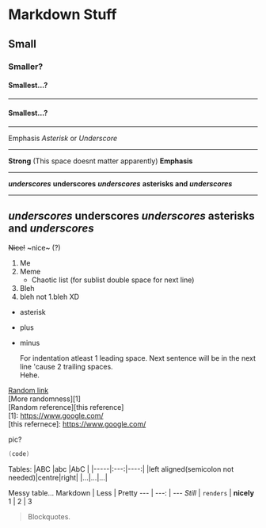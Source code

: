 # Markdown Stuff

## Small
### Smaller?
#### Smallest...?
---
#### Smallest...?
***

Emphasis *Asterisk* or _Underscore_
___
****Strong**** (This   space   doesnt matter apparently) ____Emphasis____
***
_**underscores**_ __underscores__ *__underscores__* **asterisks and _underscores_**
***
_**underscores**_ __underscores__ *__underscores__* **asterisks and _underscores_**
---
~~Nice!~~ ~nice~ (?)

1. Me
2. Meme
   * Chaotic list (for sublist double space for next line)
 1. Bleh
  1. bleh not 1.bleh XD
 * asterisk
  + plus
 - minus
 
   For indentation atleast 1 leading space. Next sentence will be in the next line 'cause 2 trailing spaces.    
   Hehe. 
   
 [Random link](https://www.google.com/ "Try me")  
 [More randomness][1]  
 [Random reference][this reference]  
 [1]: https://www.google.com/  
 [this refernece]: https://www.google.com/

pic?

```cpp
(code)
```

Tables:
|ABC  |abc  |AbC  |
|-----|:---:|----:|
|left aligned(semicolon not needed)|centre|right|
|...|...|...|

Messy table...
Markdown | Less | Pretty
--- | ---: | ---
*Still* | `renders` | **nicely**
1 | 2 | 3

>Blockquotes.
